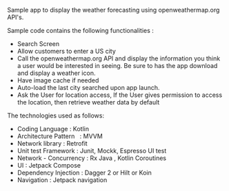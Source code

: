 Sample app to display the weather forecasting using openweathermap.org API's. 

Sample code contains the following functionalities :

* Search Screen
* Allow customers to enter a US city
* Call the openweathermap.org API and display the information you think a user would be interested in seeing. Be sure to has the app download and display a weather icon.
* Have image cache if needed
* Auto-load the last city searched upon app launch.
* Ask the User for location access, If the User gives permission to access the location, then retrieve weather data by default


The technologies used as follows:


* Coding Language	 : Kotlin
* Architecture Pattern  	: MVVM
* Network library	 : Retrofit
* Unit test	Framework : Junit, Mockk, Espresso UI test
* Network - Concurrency : Rx Java , Kotlin Coroutines
* UI : Jetpack Compose
* Dependency Injection : Dagger 2 or Hilt or Koin
* Navigation : Jetpack navigation
